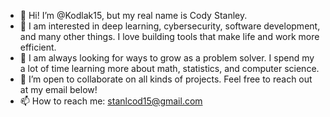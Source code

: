 - 👋 Hi! I’m @Kodlak15, but my real name is Cody Stanley. 
- 👀 I am interested in deep learning, cybersecurity, software development, and many other things. I love building tools that make life and work more efficient. 
- 🌱 I am always looking for ways to grow as a problem solver. I spend my a lot of time learning more about math, statistics, and computer science. 
- 💞️ I’m open to collaborate on all kinds of projects. Feel free to reach out at my email below!  
- 📫 How to reach me: stanlcod15@gmail.com

<!---
Kodlak15/Kodlak15 is a ✨ special ✨ repository because its `README.md` (this file) appears on your GitHub profile.
You can click the Preview link to take a look at your changes.
--->
